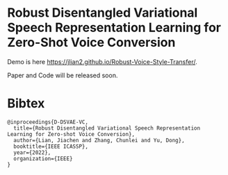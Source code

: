 # Robust Disentangled Variational Speech Representation Learning for Zero-Shot Voice Conversion

Demo is here  https://jlian2.github.io/Robust-Voice-Style-Transfer/. 

Paper and Code will be released soon. 


# Bibtex

```
@inproceedings{D-DSVAE-VC,
  title={Robust Disentangled Variational Speech Representation Learning for Zero-shot Voice Conversion},
  author={Lian, Jiachen and Zhang, Chunlei and Yu, Dong},
  booktitle={IEEE ICASSP},
  year={2022},
  organization={IEEE}
}
```
